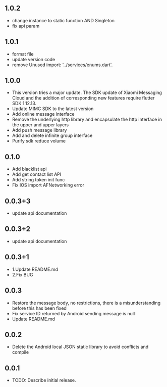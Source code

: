 ## 1.0.2
* change instance to static function AND Singleton
* fix api param

## 1.0.1
* format file
* update version code
* remove  Unused import: '../services/enums.dart'.

## 1.0.0
* This version tries a major update. The SDK update of Xiaomi Messaging Cloud and the addition of corresponding new features require flutter SDK 1.12.13.
* Update MIMC SDK to the latest version
* Add online message interface
* Remove the underlying http library and encapsulate the http interface in the upper and upper layers
* Add push message library
* Add and delete infinite group interface
* Purify sdk reduce volume


## 0.1.0
* Add blacklist api
* Add get contact list API
* Add string token init func
* Fix IOS import AFNetworking error

## 0.0.3+3
* update api documentation


## 0.0.3+2
* update api documentation


## 0.0.3+1
* 1.Update README.md
* 2.Fix BUG


## 0.0.3

* Restore the message body, no restrictions, there is a misunderstanding before this has been fixed
* Fix service ID returned by Android sending message is null
* Update README.md


## 0.0.2

* Delete the Android local JSON static library to avoid conflicts and compile



## 0.0.1

* TODO: Describe initial release.